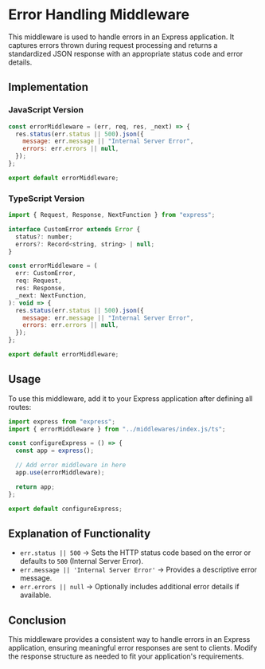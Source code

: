 # Error Handling Middleware

This middleware is used to handle errors in an Express application. It captures errors thrown during request processing and returns a standardized JSON response with an appropriate status code and error details.

## Implementation

### JavaScript Version

```javascript
const errorMiddleware = (err, req, res, _next) => {
  res.status(err.status || 500).json({
    message: err.message || "Internal Server Error",
    errors: err.errors || null,
  });
};

export default errorMiddleware;
```

### TypeScript Version

```javascript
import { Request, Response, NextFunction } from "express";

interface CustomError extends Error {
  status?: number;
  errors?: Record<string, string> | null;
}

const errorMiddleware = (
  err: CustomError,
  req: Request,
  res: Response,
  _next: NextFunction,
): void => {
  res.status(err.status || 500).json({
    message: err.message || "Internal Server Error",
    errors: err.errors || null,
  });
};

export default errorMiddleware;
```

## Usage

To use this middleware, add it to your Express application after defining all routes:

```javascript
import express from "express";
import { errorMiddleware } from "../middlewares/index.js/ts";

const configureExpress = () => {
  const app = express();

  // Add error middleware in here
  app.use(errorMiddleware);

  return app;
};

export default configureExpress;
```

## Explanation of Functionality

- `err.status || 500` → Sets the HTTP status code based on the error or defaults to `500` (Internal Server Error).
- `err.message || 'Internal Server Error'` → Provides a descriptive error message.
- `err.errors || null` → Optionally includes additional error details if available.

## Conclusion

This middleware provides a consistent way to handle errors in an Express application, ensuring meaningful error responses are sent to clients. Modify the response structure as needed to fit your application's requirements.
